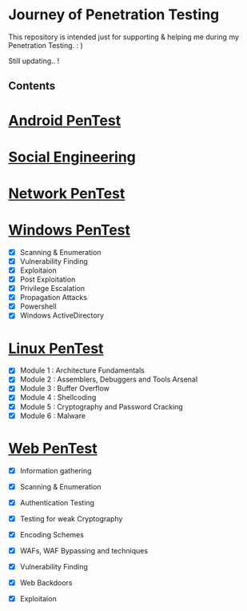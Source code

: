 # Journey of Penetration Testing

This repository is intended just for supporting & helping me during my Penetration Testing. : )

Still updating.. !


## Contents


#  [ Android PenTest](https://github.com/sarathlalup/Cyber-security/tree/master/Android)
#  [ Social Engineering](https://github.com/sarathlalup/Cyber-security/blob/master/Social%20Engineering%20Attacks/README.md)
#  [ Network PenTest]()
#  [ Windows PenTest](https://github.com/sarathlalup/Cyber-security/blob/master/Windows%20Exploitaion/README.md)
* [x] Scanning & Enumeration
* [x] Vulnerability Finding
* [x] Exploitaion
* [x] Post Exploitation
* [x] Privilege Escalation
* [x] Propagation Attacks 
* [x] Powershell
* [x] Windows ActiveDirectory
#  [ Linux PenTest](https://github.com/sarathlalup/Cyber-security/tree/master/Linux%20Exploitation)
* [x] Module 1 : Architecture Fundamentals
* [x] Module 2 : Assemblers, Debuggers and Tools Arsenal
* [x] Module 3 : Buffer Overflow  
* [x] Module 4 : Shellcoding  
* [x] Module 5 : Cryptography and Password Cracking 
* [x] Module 6 : Malware 
#  [ Web PenTest](https://github.com/sarathlalup/Cyber-security/blob/master/Website%20Hacking/README.md)
* [x] Information gathering
* [x] Scanning & Enumeration
* [x] Authentication Testing 
* [x] Testing for weak Cryptography 
* [x] Encoding Schemes 
* [x] WAFs, WAF Bypassing and techniques 
* [x] Vulnerability Finding
* [x] Web Backdoors
* [x] Exploitaion

